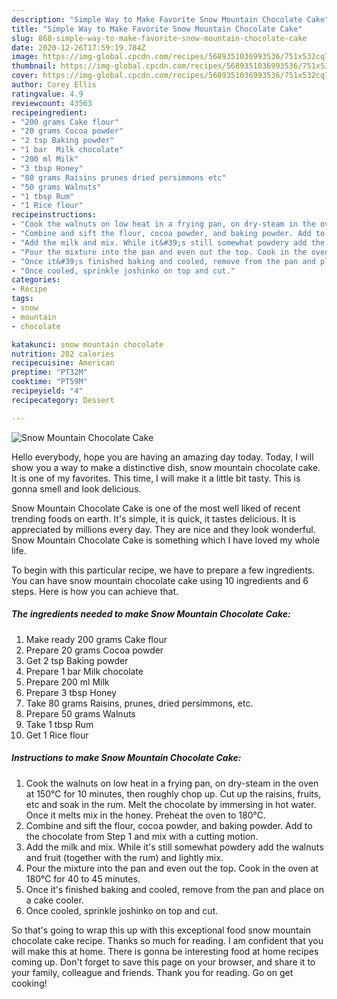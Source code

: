 ```yaml
---
description: "Simple Way to Make Favorite Snow Mountain Chocolate Cake"
title: "Simple Way to Make Favorite Snow Mountain Chocolate Cake"
slug: 868-simple-way-to-make-favorite-snow-mountain-chocolate-cake
date: 2020-12-26T17:59:19.784Z
image: https://img-global.cpcdn.com/recipes/5689351036993536/751x532cq70/snow-mountain-chocolate-cake-recipe-main-photo.jpg
thumbnail: https://img-global.cpcdn.com/recipes/5689351036993536/751x532cq70/snow-mountain-chocolate-cake-recipe-main-photo.jpg
cover: https://img-global.cpcdn.com/recipes/5689351036993536/751x532cq70/snow-mountain-chocolate-cake-recipe-main-photo.jpg
author: Corey Ellis
ratingvalue: 4.9
reviewcount: 43563
recipeingredient:
- "200 grams Cake flour"
- "20 grams Cocoa powder"
- "2 tsp Baking powder"
- "1 bar  Milk chocolate"
- "200 ml Milk"
- "3 tbsp Honey"
- "80 grams Raisins prunes dried persimmons etc"
- "50 grams Walnuts"
- "1 tbsp Rum"
- "1 Rice flour"
recipeinstructions:
- "Cook the walnuts on low heat in a frying pan, on dry-steam in the oven at 150°C for 10 minutes, then roughly chop up. Cut up the raisins, fruits, etc and soak in the rum. Melt the chocolate by immersing in hot water. Once it melts mix in the honey. Preheat the oven to 180°C."
- "Combine and sift the flour, cocoa powder, and baking powder. Add to the chocolate from Step 1 and mix with a cutting motion."
- "Add the milk and mix. While it&#39;s still somewhat powdery add the walnuts and fruit (together with the rum) and lightly mix."
- "Pour the mixture into the pan and even out the top. Cook in the oven at 180°C for 40 to 45 minutes."
- "Once it&#39;s finished baking and cooled, remove from the pan and place on a cake cooler."
- "Once cooled, sprinkle joshinko on top and cut."
categories:
- Recipe
tags:
- snow
- mountain
- chocolate

katakunci: snow mountain chocolate 
nutrition: 202 calories
recipecuisine: American
preptime: "PT32M"
cooktime: "PT59M"
recipeyield: "4"
recipecategory: Dessert

---
```



![Snow Mountain Chocolate Cake](https://img-global.cpcdn.com/recipes/5689351036993536/751x532cq70/snow-mountain-chocolate-cake-recipe-main-photo.jpg)

Hello everybody, hope you are having an amazing day today. Today, I will show you a way to make a distinctive dish, snow mountain chocolate cake. It is one of my favorites. This time, I will make it a little bit tasty. This is gonna smell and look delicious.

Snow Mountain Chocolate Cake is one of the most well liked of recent trending foods on earth. It's simple, it is quick, it tastes delicious. It is appreciated by millions every day. They are nice and they look wonderful. Snow Mountain Chocolate Cake is something which I have loved my whole life.




To begin with this particular recipe, we have to prepare a few ingredients. You can have snow mountain chocolate cake using 10 ingredients and 6 steps. Here is how you can achieve that.

<!--inarticleads1-->

##### The ingredients needed to make Snow Mountain Chocolate Cake:

1. Make ready 200 grams Cake flour
1. Prepare 20 grams Cocoa powder
1. Get 2 tsp Baking powder
1. Prepare 1 bar  Milk chocolate
1. Prepare 200 ml Milk
1. Prepare 3 tbsp Honey
1. Take 80 grams Raisins, prunes, dried persimmons, etc.
1. Prepare 50 grams Walnuts
1. Take 1 tbsp Rum
1. Get 1 Rice flour




<!--inarticleads2-->

##### Instructions to make Snow Mountain Chocolate Cake:

1. Cook the walnuts on low heat in a frying pan, on dry-steam in the oven at 150°C for 10 minutes, then roughly chop up. Cut up the raisins, fruits, etc and soak in the rum. Melt the chocolate by immersing in hot water. Once it melts mix in the honey. Preheat the oven to 180°C.
1. Combine and sift the flour, cocoa powder, and baking powder. Add to the chocolate from Step 1 and mix with a cutting motion.
1. Add the milk and mix. While it&#39;s still somewhat powdery add the walnuts and fruit (together with the rum) and lightly mix.
1. Pour the mixture into the pan and even out the top. Cook in the oven at 180°C for 40 to 45 minutes.
1. Once it&#39;s finished baking and cooled, remove from the pan and place on a cake cooler.
1. Once cooled, sprinkle joshinko on top and cut.




So that's going to wrap this up with this exceptional food snow mountain chocolate cake recipe. Thanks so much for reading. I am confident that you will make this at home. There is gonna be interesting food at home recipes coming up. Don't forget to save this page on your browser, and share it to your family, colleague and friends. Thank you for reading. Go on get cooking!
